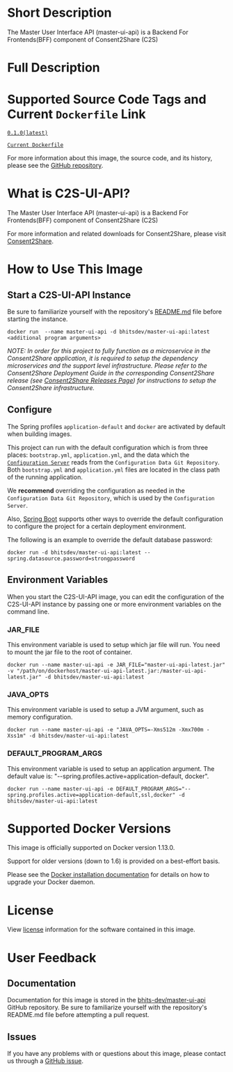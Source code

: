 # Short Description

The Master User Interface API (master-ui-api) is a Backend For Frontends(BFF) component of Consent2Share (C2S)

# Full Description

# Supported Source Code Tags and Current `Dockerfile` Link

[`0.1.0(latest)`](https://github.com/bhits-dev/master-ui-api/releases/tag/0.1.0)

[`Current Dockerfile`](../master-ui-api/src/main/docker/Dockerfile)

For more information about this image, the source code, and its history, please see the [GitHub repository](https://github.com/bhits-dev/master-ui-api).

# What is C2S-UI-API?

The Master User Interface API (master-ui-api) is a Backend For Frontends(BFF) component of Consent2Share (C2S)

For more information and related downloads for Consent2Share, please visit [Consent2Share](https://bhits-dev.github.io/consent2share/).

# How to Use This Image

## Start a C2S-UI-API Instance

Be sure to familiarize yourself with the repository's [README.md](https://github.com/bhits-dev/master-ui-api) file before starting the instance.

`docker run  --name master-ui-api -d bhitsdev/master-ui-api:latest <additional program arguments>`

*NOTE: In order for this project to fully function as a microservice in the Consent2Share application, it is required to setup the dependency microservices and the support level infrastructure. Please refer to the Consent2Share Deployment Guide in the corresponding Consent2Share release (see [Consent2Share Releases Page](https://github.com/bhits-dev/consent2share/releases)) for instructions to setup the Consent2Share infrastructure.*
 
## Configure

The Spring profiles `application-default` and `docker` are activated by default when building images.

This project can run with the default configuration which is from three places: `bootstrap.yml`, `application.yml`, and the data which the [`Configuration Server`](https://github.com/bhits-dev/config-server) reads from the `Configuration Data Git Repository`. Both `bootstrap.yml` and `application.yml` files are located in the class path of the running application.

We **recommend** overriding the configuration as needed in the `Configuration Data Git Repository`, which is used by the `Configuration Server`.

Also, [Spring Boot](https://projects.spring.io/spring-boot/) supports other ways to override the default configuration to configure the project for a certain deployment environment. 

The following is an example to override the default database password:

`docker run -d bhitsdev/master-ui-api:latest --spring.datasource.password=strongpassword`

## Environment Variables

When you start the C2S-UI-API image, you can edit the configuration of the C2S-UI-API instance by passing one or more environment variables on the command line. 

### JAR_FILE

This environment variable is used to setup which jar file will run. You need to mount the jar file to the root of container.

`docker run --name master-ui-api -e JAR_FILE="master-ui-api-latest.jar" -v "/path/on/dockerhost/master-ui-api-latest.jar:/master-ui-api-latest.jar" -d bhitsdev/master-ui-api:latest`

### JAVA_OPTS 

This environment variable is used to setup a JVM argument, such as memory configuration.

`docker run --name master-ui-api -e "JAVA_OPTS=-Xms512m -Xmx700m -Xss1m" -d bhitsdev/master-ui-api:latest`

### DEFAULT_PROGRAM_ARGS 

This environment variable is used to setup an application argument. The default value is: "--spring.profiles.active=application-default, docker".

`docker run --name master-ui-api -e DEFAULT_PROGRAM_ARGS="--spring.profiles.active=application-default,ssl,docker" -d bhitsdev/master-ui-api:latest`

# Supported Docker Versions

This image is officially supported on Docker version 1.13.0.

Support for older versions (down to 1.6) is provided on a best-effort basis.

Please see the [Docker installation documentation](https://docs.docker.com/engine/installation/) for details on how to upgrade your Docker daemon.

# License

View [license](https://github.com/bhits-dev/master-ui-api/blob/master/LICENSE) information for the software contained in this image.

# User Feedback

## Documentation
 
Documentation for this image is stored in the [bhits-dev/master-ui-api](https://github.com/bhits-dev/master-ui-api) GitHub repository. Be sure to familiarize yourself with the repository's README.md file before attempting a pull request.

## Issues

If you have any problems with or questions about this image, please contact us through a [GitHub issue](https://github.com/bhits-dev/master-ui-api/issues).


